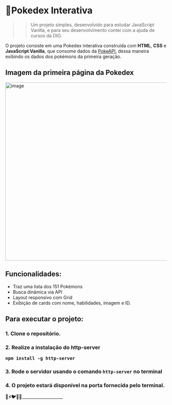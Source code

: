 # 👾Pokedex Interativa

>>Um projeto simples, desenvolvido para estudar JavaScript Vanilla, e para seu desenvolvimento contei com a ajuda de cursos da DIO.

O projeto consiste em uma Pokedex interativa construída com **HTML**, **CSS** e **JavaScript Vanilla**, que consome dados da [PokeAPI](https://pokeapi.co/), dessa maneira exibindo os dados dos pokémons da primeira geração.

## Imagem da primeira página da Pokedex
<img width="839" height="555" alt="image" src="https://github.com/user-attachments/assets/98deef61-9a54-4f8f-987f-c4f07d79ef18" />

## Funcionalidades:

- Traz uma lista dos 151 Pokémons
- Busca dinâmica via API
- Layout responsivo com Grid
- Exibição de cards com nome, habilidades, imagem e ID.

## Para executar o projeto:

### 1. Clone o repositório.
### 2. Realize a instalação do http-server  <pre> ```npm install -g http-server```</pre>
### 3. Rode o servidor usando o comando `http-server` no terminal
### 4. O projeto estará disponível na porta fornecida pelo terminal. 

____________________________________________________________________________________________🐉⚡🐦🔥👻________________________________________________________________________________________________________________
